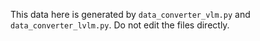 This data here is generated by `data_converter_vlm.py` and `data_converter_lvlm.py`. Do not edit the files directly.
